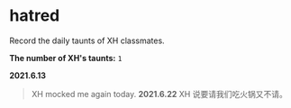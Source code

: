 # hatred
Record the daily taunts of XH classmates.

**The number of XH's taunts:** 
`1`

**2021.6.13**
> XH mocked me again today.
**2021.6.22**
> XH 说要请我们吃火锅又不请。
